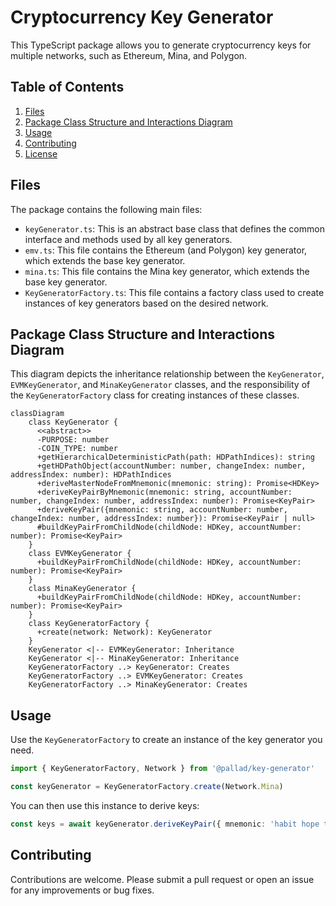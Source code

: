 # Cryptocurrency Key Generator

This TypeScript package allows you to generate cryptocurrency keys for multiple networks, such as Ethereum, Mina, and Polygon.

## Table of Contents
1. [Files](#files)
2. [Package Class Structure and Interactions Diagram](#package-class-structure-and-interactions-diagram)
3. [Usage](#usage)
4. [Contributing](#contributing)
5. [License](#license)

## Files

The package contains the following main files:
* `keyGenerator.ts`: This is an abstract base class that defines the common interface and methods used by all key generators.
* `emv.ts`: This file contains the Ethereum (and Polygon) key generator, which extends the base key generator.
* `mina.ts`: This file contains the Mina key generator, which extends the base key generator.
* `KeyGeneratorFactory.ts`: This file contains a factory class used to create instances of key generators based on the desired network.

## Package Class Structure and Interactions Diagram

This diagram depicts the inheritance relationship between the `KeyGenerator`, `EVMKeyGenerator`, and `MinaKeyGenerator` classes, and the responsibility of the `KeyGeneratorFactory` class for creating instances of these classes.

```mermaid
classDiagram
    class KeyGenerator {
      <<abstract>>
      -PURPOSE: number
      -COIN_TYPE: number
      +getHierarchicalDeterministicPath(path: HDPathIndices): string
      +getHDPathObject(accountNumber: number, changeIndex: number, addressIndex: number): HDPathIndices
      +deriveMasterNodeFromMnemonic(mnemonic: string): Promise<HDKey>
      +deriveKeyPairByMnemonic(mnemonic: string, accountNumber: number, changeIndex: number, addressIndex: number): Promise<KeyPair>
      +deriveKeyPair({mnemonic: string, accountNumber: number, changeIndex: number, addressIndex: number}): Promise<KeyPair | null>
      #buildKeyPairFromChildNode(childNode: HDKey, accountNumber: number): Promise<KeyPair>
    }
    class EVMKeyGenerator {
      +buildKeyPairFromChildNode(childNode: HDKey, accountNumber: number): Promise<KeyPair>
    }
    class MinaKeyGenerator {
      +buildKeyPairFromChildNode(childNode: HDKey, accountNumber: number): Promise<KeyPair>
    }
    class KeyGeneratorFactory {
      +create(network: Network): KeyGenerator
    }
    KeyGenerator <|-- EVMKeyGenerator: Inheritance
    KeyGenerator <|-- MinaKeyGenerator: Inheritance
    KeyGeneratorFactory ..> KeyGenerator: Creates
    KeyGeneratorFactory ..> EVMKeyGenerator: Creates
    KeyGeneratorFactory ..> MinaKeyGenerator: Creates
```

## Usage

Use the `KeyGeneratorFactory` to create an instance of the key generator you need.

```ts
import { KeyGeneratorFactory, Network } from '@pallad/key-generator'

const keyGenerator = KeyGeneratorFactory.create(Network.Mina)
```

You can then use this instance to derive keys:

```ts
const keys = await keyGenerator.deriveKeyPair({ mnemonic: 'habit hope tip crystal because grunt nation idea electric witness alert like' })
```

## Contributing

Contributions are welcome. Please submit a pull request or open an issue for any improvements or bug fixes.

